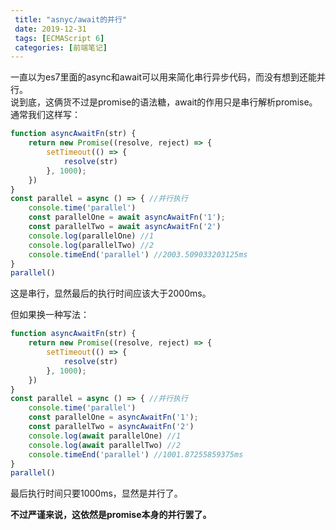 ```yaml
---
 title: "asnyc/await的并行"
 date: 2019-12-31
 tags: [ECMAScript 6]
 categories: [前端笔记]
---
```


一直以为es7里面的async和await可以用来简化串行异步代码，而没有想到还能并行。  
说到底，这俩货不过是promise的语法糖，await的作用只是串行解析promise。  
通常我们这样写：

```javascript
function asyncAwaitFn(str) {
    return new Promise((resolve, reject) => {
        setTimeout(() => {
            resolve(str)
        }, 1000);
    })
}
const parallel = async () => { //并行执行
    console.time('parallel')
    const parallelOne = await asyncAwaitFn('1');
    const parallelTwo = await asyncAwaitFn('2')
    console.log(parallelOne) //1
    console.log(parallelTwo) //2
    console.timeEnd('parallel') //2003.509033203125ms
}
parallel()
```

这是串行，显然最后的执行时间应该大于2000ms。

但如果换一种写法：

```javascript
function asyncAwaitFn(str) {
    return new Promise((resolve, reject) => {
        setTimeout(() => {
            resolve(str)
        }, 1000);
    })
}
const parallel = async () => { //并行执行
    console.time('parallel')
    const parallelOne = asyncAwaitFn('1');
    const parallelTwo = asyncAwaitFn('2')
    console.log(await parallelOne) //1
    console.log(await parallelTwo) //2
    console.timeEnd('parallel') //1001.87255859375ms
}
parallel()
```

最后执行时间只要1000ms，显然是并行了。

**不过严谨来说，这依然是promise本身的并行罢了。**